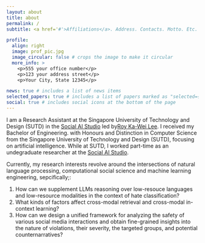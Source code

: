 ```yaml
---
layout: about
title: about
permalink: /
subtitle: <a href='#'>Affiliations</a>. Address. Contacts. Motto. Etc.

profile:
  align: right
  image: prof_pic.jpg
  image_circular: false # crops the image to make it circular
  more_info: >
    <p>555 your office number</p>
    <p>123 your address street</p>
    <p>Your City, State 12345</p>

news: true # includes a list of news items
selected_papers: true # includes a list of papers marked as "selected={true}"
social: true # includes social icons at the bottom of the page
---
```


I am a Research Assistant at the Singapore University of Technology and Design (SUTD) in the [Social AI Studio](https://www.socialai.studio/) led by[Roy Ka-Wei Lee](https://info.roylee.sg/). I received my Bachelor of Engineering. with Honours and Distinction in Computer Science from the Singapore University of Technology and Design (SUTD), focusing on artificial intelligence. While at SUTD, I worked part-time as an undegraduate researcher at the [Social AI Studio](https://www.socialai.studio/).

Currently, my research interests revolve around the intersections of natural language processing, computational social science and machine learning engineering, sepcifically;:
1. How can we supplement LLMs reasoning over low-resouce languages and low-resource modalities in the context of hate classification? 
2. What kinds of factors affect cross-modal retrieval and cross-modal in-context learning?
3. How can we design a unified framework for analyzing the safety of various social media interactions and obtain fine-grained insights into the nature of violations, their severity, the targeted groups, and potential counternarratives?